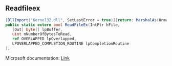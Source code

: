 ## Readfileex

```csharp
[DllImport("Kernel32.dll", SetLastError = true)][return: MarshalAs(UnmanagedType.Bool)]
public static extern bool ReadFileEx(IntPtr hFile,
   [Out] byte[] lpBuffer,
   uint nNumberOfBytesToRead,
   ref OVERLAPPED lpOverlapped,
   LPOVERLAPPED_COMPLETION_ROUTINE lpCompletionRoutine
);
```

Microsoft documentation: [Link](https://docs.microsoft.com/en-us/windows/win32/api/fileapi/nf-fileapi-readfileex)

